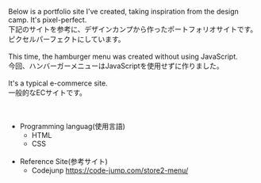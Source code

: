 Below is a portfolio site I've created, taking inspiration from the design camp. It's pixel-perfect.  
下記のサイトを参考に、デザインカンプから作ったポートフォリオサイトです。ピクセルパーフェクトにしています。  
<br>
This time, the hamburger menu was created without using JavaScript.  
今回、ハンバーガーメニューはJavaScriptを使用せずに作りました。  
<br>
It's a typical e-commerce site.  
一般的なECサイトです。  
<br><br>
- Programming languag(使用言語)  
  - HTML  
  - CSS
    <br>
    <br>
- Reference Site(参考サイト)  
  - Codejunp https://code-jump.com/store2-menu/
